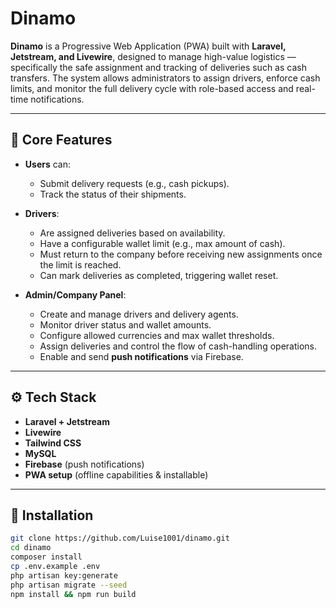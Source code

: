 # Dinamo

**Dinamo** is a Progressive Web Application (PWA) built with **Laravel, Jetstream, and Livewire**, designed to manage high-value logistics — specifically the safe assignment and tracking of deliveries such as cash transfers. The system allows administrators to assign drivers, enforce cash limits, and monitor the full delivery cycle with role-based access and real-time notifications.

---

## 🚚 Core Features

- **Users** can:
  - Submit delivery requests (e.g., cash pickups).
  - Track the status of their shipments.

- **Drivers**:
  - Are assigned deliveries based on availability.
  - Have a configurable wallet limit (e.g., max amount of cash).
  - Must return to the company before receiving new assignments once the limit is reached.
  - Can mark deliveries as completed, triggering wallet reset.

- **Admin/Company Panel**:
  - Create and manage drivers and delivery agents.
  - Monitor driver status and wallet amounts.
  - Configure allowed currencies and max wallet thresholds.
  - Assign deliveries and control the flow of cash-handling operations.
  - Enable and send **push notifications** via Firebase.

---

## ⚙️ Tech Stack

- **Laravel + Jetstream**
- **Livewire**
- **Tailwind CSS**
- **MySQL**
- **Firebase** (push notifications)
- **PWA setup** (offline capabilities & installable)

---

## 🚀 Installation

```bash
git clone https://github.com/Luise1001/dinamo.git
cd dinamo
composer install
cp .env.example .env
php artisan key:generate
php artisan migrate --seed
npm install && npm run build
